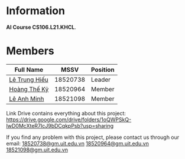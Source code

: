 # Information
**AI Course CS106.L21.KHCL**.

# Members
| Full Name                                         | MSSV     | Position|
|---------------------------------------------------|----------|---------|
| [Lê Trung Hiếu](https://github.com/xungkich16241) | 18520738 | Leader  |
| [Hoàng Thế Kỷ](https://github.com/centhoang)      | 18520964 | Member  |
| [Lê Anh Minh](https://github.com/)     | 18521098 | Member |

Link Drive contains everything about this project:
https://drive.google.com/drive/folders/1oQWPSkQ-IwD0McXteR7IcJ9bDCqkpPsb?usp=sharing

If you find any problem with this project, please contact us through our email:
18520738@gm.uit.edu.vn
18520964@gm.uit.edu.vn
18521098@gm.uit.edu.vn
